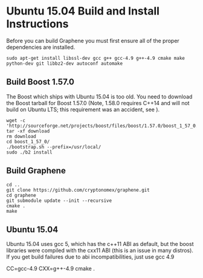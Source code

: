 # Ubuntu 15.04 Build and Install Instructions

Before you can build Graphene you must first ensure all of the proper dependencies are installed.

    sudo apt-get install libssl-dev gcc g++ gcc-4.9 g++-4.9 cmake make python-dev git libbz2-dev autoconf automake

## Build Boost 1.57.0 

The Boost which ships with Ubuntu 15.04 is too old.  You need to download the Boost tarball for Boost 1.57.0
(Note, 1.58.0 requires C++14 and will not build on Ubuntu LTS; this requirement was an accident, see ).  

    wget -c 'http://sourceforge.net/projects/boost/files/boost/1.57.0/boost_1_57_0.tar.bz2/download'
    tar -xf download
    rm download
    cd boost_1_57_0/
    ./bootstrap.sh --prefix=/usr/local/
    sudo ./b2 install

## Build Graphene 

    cd ..
    git clone https://github.com/cryptonomex/graphene.git
    cd graphene
    git submodule update --init --recursive
    cmake .
    make 


## Ubuntu 15.04
Ubuntu 15.04 uses gcc 5, which has the c++11 ABI as default, but the boost libraries were compiled with the cxx11 ABI (this is an issue in many distros). If you get build failures due to abi incompatibilities, just use gcc 4.9

   CC=gcc-4.9 CXX=g++-4.9 cmake .
